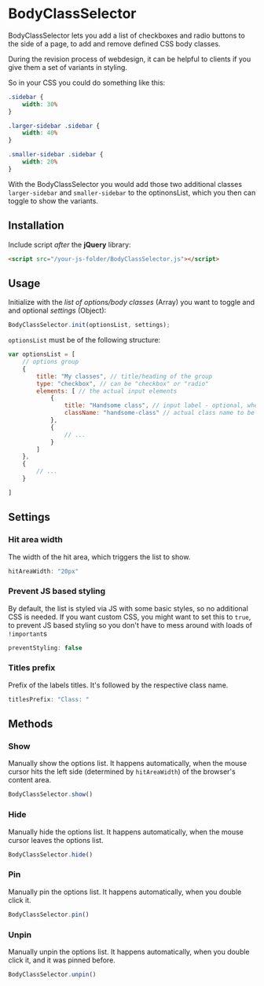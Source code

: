 BodyClassSelector
=================

BodyClassSelector lets you add a list of checkboxes and radio buttons to the side of a page, to add and remove defined CSS body classes.

During the revision process of webdesign, it can be helpful to clients if you give them a set of variants in styling.

So in your CSS you could do something like this:

```css
.sidebar {
	width: 30%
}

.larger-sidebar .sidebar {
	width: 40%
}

.smaller-sidebar .sidebar {
	width: 20%
}
```

With the BodyClassSelector you would add those two additional classes ```larger-sidebar``` and ```smaller-sidebar``` to the optinonsList, which you then can toggle to show the variants.

## Installation

Include script *after* the **jQuery** library:

```html
<script src="/your-js-folder/BodyClassSelector.js"></script>
```

## Usage

Initialize with the *list of options/body classes* (Array) you want to toggle and and optional *settings* (Object):

```javascript
BodyClassSelector.init(optionsList, settings);
```

```optionsList``` must be of the following structure:

```javascript
var optionsList = [
	// options group
	{
		title: "My classes", // title/heading of the group
		type: "checkbox", // can be "checkbox" or "radio"
		elements: [ // the actual input elements
			{
				title: "Handsome class", // input label - optional, when missing, className is used
				className: "handsome-class" // actual class name to be added to or removed from the body
			},
			{
				// ...
			}
		]
	},
	{
		// ...
	}

]
```

## Settings

### Hit area width

The width of the hit area, which triggers the list to show.

```javascript
hitAreaWidth: "20px"
```

### Prevent JS based styling

By default, the list is styled via JS with some basic styles, so no additional CSS is needed. If you want custom CSS, you might want to set this to ```true```, to prevent JS based styling so you don't have to mess around with loads of ```!important```s

```javascript
preventStyling: false
```

### Titles prefix

Prefix of the labels titles. It's followed by the respective class name.

```javascript
titlesPrefix: "Class: "
```


## Methods

### Show

Manually show the options list. It happens automatically, when the mouse cursor hits the left side (determined by ```hitAreaWidth```) of the browser's content area.

```javascript
BodyClassSelector.show()
```

### Hide

Manually hide the options list. It happens automatically, when the mouse cursor leaves the options list.

```javascript
BodyClassSelector.hide()
```

### Pin

Manually pin the options list. It happens automatically, when you double click it.

```javascript
BodyClassSelector.pin()
```

### Unpin

Manually unpin the options list. It happens automatically, when you double click it, and it was pinned before.

```javascript
BodyClassSelector.unpin()
```